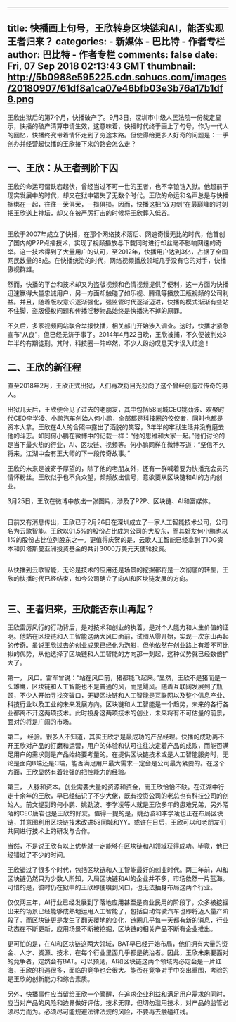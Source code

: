 
---
title: 快播画上句号，王欣转身区块链和AI，能否实现王者归来？
categories: 
    - 新媒体
    - 巴比特 - 作者专栏
author: 巴比特 - 作者专栏
comments: false
date: Fri, 07 Sep 2018 02:13:43 GMT
thumbnail: http://5b0988e595225.cdn.sohucs.com/images/20180907/61df8a1ca07e46bfb03e3b76a17b1df8.png
---

<div>   
<p>王欣出狱后的第7个月，快播破产了。9月3日，深圳市中级人民法院一份裁定显示，快播的破产清算申请生效，这意味着，快播时代终于画上了句号，作为一代人的回忆，快播终究带着情怀走到了穷途末路。但使得给更多人好奇的问题是：一手创办并经营起快播的王欣接下来的路会怎么走？
</p><h2>一、王欣：从王者到阶下囚</h2>
王欣的命运可谓跌宕起伏，曾经当过不可一世的王者，也不幸锒铛入狱。他超前于现实发展中的时代，却又在狱中错失了无数个时代。王欣的命运和名声总是与快播捆绑在一起，往往一荣俱荣，一损俱损。因而，快播这把“双刃剑”在最巅峰的时刻把王欣送上神坛，却又在被严厉打击的时候将王欣葬入低谷。<p></p><p><img class="aligncenter" alt src="http://5b0988e595225.cdn.sohucs.com/images/20180907/61df8a1ca07e46bfb03e3b76a17b1df8.png" referrerpolicy="no-referrer"></p><p>王欣于2007年成立了快播，在那个网络技术落后、网速奇慢无比的时代，他首创了国内的P2P点播技术，实现了视频播放与下载同时进行却丝毫不影响网速的奇举。这一技术得到了大量用户的认可，至2012年，快播用户达到3亿，占据了全国网民数量的8成。在快播统治的时代，网络视频播放领域几乎没有它的对手，快播傲视群雄。</p><p>然而，快播的平台和技术却又为盗版视频和色情视频提供了便利，这一方面为快播迅速赢得大量忠诚用户，另一方面却触碰了如乐视、腾讯等播放正版视频的公司利益。并且，随着版权意识逐渐强化，强监管时代逐渐迈进，快播的模式渐渐有些站不住脚，盗版侵权问题和传播淫秽物品始终是快播洗不掉的原罪。</p><p>不久后，多家视频网站联合举报快播，相关部门开始涉入调查。这时，快播才紧急宣布“从良”，但已经无济于事了。2014年4月22日晚，王欣被捕，不久便被判处3年半的有期徒刑。其时，科技圈一阵哗然，不少人纷纷叹息天才误入歧途！
</p><h2>二、王欣的新征程</h2>
直至2018年2月，王欣正式出狱，人们再次将目光投向了这个曾经创造过传奇的男人。<p></p><p>出狱几天后，王欣便会见了过去的老朋友，其中包括58同城CEO姚劲波、欢聚时代CEO李学凌、小鹏汽车创始人何小鹏，全部都是科技圈的佼佼者，同时也都是资本大拿。王欣在4人的合照中露出了洒脱的笑容，3年半的牢狱生活并没有磨去他的斗志。如同何小鹏在微博中的记载一样：“他的思维和大家一起。”他们讨论的是当下最火热的行业，AI、区块链、视频等。何小鹏同样在微博写道：“坚信不久将来，江湖中会有王大师的下一段传奇故事。”</p><p>王欣的未来是被寄予厚望的，除了他的老朋友外，还有一群喊着要为快播充会员的情怀粉丝。王欣似乎也不负众望，频频放出信号，意欲要从区块链和AI的方向创业。</p><p>3月25日，王欣在微博中放出一张图片，涉及了P2P、区块链、AI和富媒体。</p><p><img class="aligncenter" alt src="http://5b0988e595225.cdn.sohucs.com/images/20180907/0125e93dbc1746f1af00cf084241b9f7.png" referrerpolicy="no-referrer"></p><p>日前又有消息传出，王欣已于2月26日在深圳成立了一家人工智能技术公司，公司名为云歌智能。王欣以91.5%的股份占比成为公司的大股东，而其好友何小鹏也以1%的股份占比位列股东之一。更值得庆贺的是，云歌人工智能已经拿到了IDG资本和贝塔斯曼亚洲投资基金的共计3000万美元天使轮投资。</p><p><img class="aligncenter" alt src="http://5b0988e595225.cdn.sohucs.com/images/20180907/2dc9a0307e5e4852b7d169ecddf91211.png" referrerpolicy="no-referrer"></p><p>从快播到云歌智能，无论是技术的应用还是场景的挖掘都将是一次彻底的转型，王欣的快播时代已经结束，如今公司确立了向AI和区块链发展的方向。</p><p><img class="aligncenter" alt src="http://5b0988e595225.cdn.sohucs.com/images/20180907/c70ada960895444faa48bed94c292616.png" referrerpolicy="no-referrer">
</p><h2>三、王者归来，王欣能否东山再起？</h2>
王欣雷厉风行的行动背后，是对技术和创业的执着，是对个人能力和人生价值的证明。他站在区块链和人工智能这两大风口面前，试图从零开始，实现一次东山再起的传奇。虽说王欣过去的创业成果已经化为泡影，但他依然在创业路上有着不可比拟的优势，从他选择了区块链和人工智能的方向那一刻起，这种优势就已经数倍扩大了。<p></p><p>第一， 风口。雷军曾说：“站在风口前，猪都能飞起来。”显然，王欣不是猪而是一头雄鹰，区块链和人工智能也不是普通的风，而是飓风。随着互联网发展到了瓶颈，不少人开始寻找突破口，无疑区块链和人工智能是互联网以及整个信息产业、科技行业以及工业的未来发展方向。区块链和人工智能是一个趋势，未来的各行各业都离不开这两项技术。此时投身这两项技术的创业，未来将有不可估量的前景，面对的将是广阔的市场。</p><p>第二， 经验。很多人不知道，其实王欣才是最成功的产品经理。快播的成功离不开王欣对产品的打磨和运营，用户的体验和认可往往决定着产品的成败，而能否满足用户的需求则是产品始终要考量的。在提供区块链技术或是人工智能服务时，无论是面向B端还是C端，能否满足用户最大需求一定会是公司最为紧要的。在这个方面，王欣显然有着较强的把控能力的经验。</p><p>第三， 人脉和资本。创业需要大量的资源和资金，而王欣恰恰不缺。在江湖中行走十余年的王欣，早已经结识了不少大佬，既有投资公司的老总也有科技公司的创始人。前文提到的何小鹏、姚劲波、李学凌等人就是王欣多年的患难兄弟，另外陌陌的CEO唐岩也是王欣的好友。值得一提的是，姚劲波和李学凌也正在布局区块链，并意图利用区块链技术改进58同城和YY。或许在日后，王欣可以和老朋友们共同进行技术上的研发与合作。</p><p>当然，不是说王欣有以上优势就一定能够在区块链和AI领域获得成功。毕竟，他已经错过了不少的时间。</p><p>王欣错过了很多个时代，包括区块链和人工智能最好的创业时代。两三年前，AI和区块链仍然只为少数人所知，入局区块链和AI的企业并不多，市场依然一片蓝海。可惜的是，彼时仍在狱中的王欣即便嗅到风口，也无法抽身布局这两个行业。</p><p>仅仅两三年，AI行业已经发展到了落地应用甚至是商业民用的阶段了，众多被挖掘出来的场景已经能够成熟地运用人工智能了，包括自动驾驶汽车也即将迈入量产阶段了。而区块链更是发生了翻天覆地的变化，链圈几乎每一天都有新的消息，行业动态在不断更新，应用场景不断被挖掘，区块链的相关产品不断有企业推出。</p><p>更可怕的是，在AI和区块链这两大领域，BAT早已经开始布局，他们拥有大量的资金、人才、资源、技术，在每个行业里面几乎都是统治者。因此，王欣未来要面对的竞争者，定然会有BAT。可以预见，AI和区块链这两个领域内必定会是一片红海，王欣的机遇很多，面临的竞争也会很大。能否在竞争对手中突出重围，考验的是王欣的创新能力和综合素质。</p><p>另外，快播事件应当留给王欣一个警醒，在追求企业利益和满足用户需求的同时，应当对产品的风险和边界做好评估。技术无罪，但切勿滥用技术，对产品的监管必须尽力而为。必须尽可能规避法律法规的风险，不要再去触碰红线。</p>  
</div>
            
